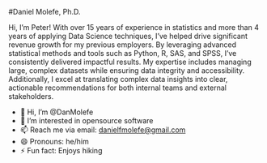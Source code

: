 #Daniel Molefe, Ph.D. 

Hi, I’m Peter! With over 15 years of experience in statistics and more than 4 years of applying Data Science techniques, I’ve helped drive significant revenue growth for my previous employers. By leveraging advanced statistical methods and tools such as Python, R, SAS, and SPSS, I’ve consistently delivered impactful results. My expertise includes managing large, complex datasets while ensuring data integrity and accessibility. Additionally, I excel at translating complex data insights into clear, actionable recommendations for both internal teams and external stakeholders.


- 👋 Hi, I’m @DanMolefe
- 👀 I’m interested in opensource software
- 📫 Reach me via email: danielfmolefe@gmail.com
- 😄 Pronouns: he/him
- ⚡ Fun fact: Enjoys hiking


